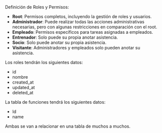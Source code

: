 Definición de Roles y Permisos:

- **Root**: Permisos completos, incluyendo la gestión de roles y usuarios.
- **Administrador**: Puede realizar todas las acciones administrativas necesarias, pero con algunas restricciones en comparación con el root.
- **Empleado**: Permisos específicos para tareas asignadas a empleados.
- **Entrenador**: Solo puede su propia anotar asistencia.
- **Socio**: Solo puede anotar su propia asistencia.
- **Visitante**: Administradores y empleados solo pueden anotar su asistencia.

Los roles tendrán los siguientes datos:
- id
- nombre
- created_at
- updated_at
- deleted_at

La tabla de funciones tendrá los siguientes datos:
- Id
- name


Ambas se van a relacionar en una tabla de muchos a muchos.